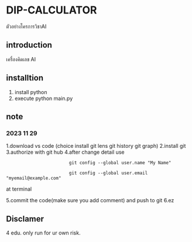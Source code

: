 # DIP-CALCULATOR
ตัวอย่างโครการวิชาAI


## introduction
เครื่องคิดเลข AI 

## installtion
1. install python
2. execute python main.py

## note
### 2023 11 29
1.download vs code (choice install git lens git history git graph)
2.install git
3.authorize with git hub
4.after change detail use
  
                            git config --global user.name "My Name"

                            git config --global user.email "myemail@example.com"
at terminal

5.commit the code(make sure you add comment) and push to git 
6.ez 

## Disclamer
4 edu. only run for ur own risk.